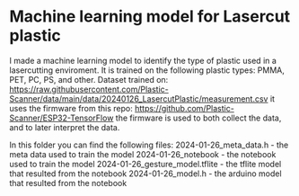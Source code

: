 # Machine learning model for Lasercut plastic

I made a machine learning model to identify the type of plastic used in a lasercutting enviroment.
It is trained on the following plastic types: PMMA, PET, PC, PS, and other.
Dataset trained on: https://raw.githubusercontent.com/Plastic-Scanner/data/main/data/20240126_LasercutPlastic/measurement.csv
it uses the firmware from this repo: https://github.com/Plastic-Scanner/ESP32-TensorFlow
the firmware is used to both collect the data, and to later interpret the data.

In this folder you can find the following files:
2024-01-26_meta_data.h - the meta data used to train the model
2024-01-26_notebook - the notebook used to train the model
2024-01-26_gesture_model.tflite - the tflite model that resulted from the notebook
2024-01-26_model.h - the arduino model that resulted from the notebook